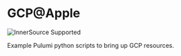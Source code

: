 # GCP@Apple

![InnerSource Supported](https://badges.pie.apple.com/badges/custom?t=InnerSource&v=supported&c=green)

Example Pulumi python scripts to bring up GCP resources.
